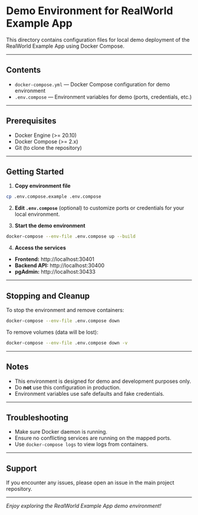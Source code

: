 

# Demo Environment for RealWorld Example App

This directory contains configuration files for local demo deployment of the RealWorld Example App using Docker Compose.

---

## Contents

- `docker-compose.yml` — Docker Compose configuration for demo environment  
- `.env.compose` — Environment variables for demo (ports, credentials, etc.)

---

## Prerequisites

- Docker Engine (>= 20.10)  
- Docker Compose (>= 2.x)  
- Git (to clone the repository)

---

## Getting Started

1. **Copy environment file**

```bash
cp .env.compose.example .env.compose
```

2. **Edit `.env.compose`** (optional) to customize ports or credentials for your local environment.

3. **Start the demo environment**

```bash
docker-compose --env-file .env.compose up --build
```

4. **Access the services**

- **Frontend:** http://localhost:30401  
- **Backend API:** http://localhost:30400  
- **pgAdmin:** http://localhost:30433

---

## Stopping and Cleanup

To stop the environment and remove containers:

```bash
docker-compose --env-file .env.compose down
```

To remove volumes (data will be lost):

```bash
docker-compose --env-file .env.compose down -v
```

---

## Notes

- This environment is designed for demo and development purposes only.  
- Do **not** use this configuration in production.  
- Environment variables use safe defaults and fake credentials.

---

## Troubleshooting

- Make sure Docker daemon is running.  
- Ensure no conflicting services are running on the mapped ports.  
- Use `docker-compose logs` to view logs from containers.

---

## Support

If you encounter any issues, please open an issue in the main project repository.

---

*Enjoy exploring the RealWorld Example App demo environment!*